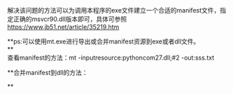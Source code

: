 解决该问题的方法可以为调用本程序的exe文件建立一个合适的manifest文件，指定正确的msvcr90.dll版本即可，具体可参照 [
https://www.jb51.net/article/35219.htm
](https://www.jb51.net/article/35219.htm)  
  
**ps:可以使用mt.exe进行导出或合并manifest资源到exe或者dll文件。  
**  
查看manifest的方法：mt -inputresource:pythoncom27.dll;#2 -out:sss.txt  
  
**合并manifest到dll的方法：  
  
**

